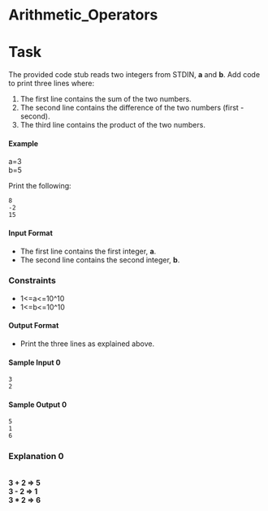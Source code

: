 # Arithmetic_Operators
# Task
The provided code stub reads two integers from STDIN, **a** and **b**. Add code to print three lines where:

1. The first line contains the sum of the two numbers.
2. The second line contains the difference of the two numbers (first - second).
3. The third line contains the product of the two numbers.

#### Example

a=3
<br>b=5

Print the following:
```
8
-2
15
```
#### Input Format

* The first line contains the first integer, **a**.
* The second line contains the second integer, **b**.

### Constraints

* 1<=a<=10^10
* 1<=b<=10^10

#### Output Format

* Print the three lines as explained above.

#### Sample Input 0
```
3
2
```
#### Sample Output 0
```
5
1
6
```
### Explanation 0

<br>**3 + 2 => 5**
<br>**3 - 2 => 1**
<br>**3 * 2 => 6**
